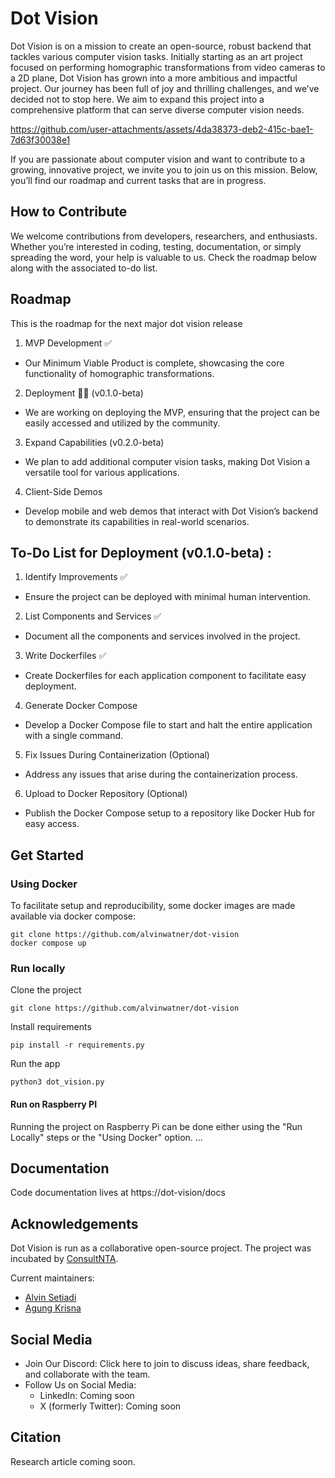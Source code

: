 # Dot Vision

Dot Vision is on a mission to create an open-source, robust backend that tackles various computer vision tasks. Initially starting as an art project focused on performing homographic transformations from video cameras to a 2D plane, Dot Vision has grown into a more ambitious and impactful project. Our journey has been full of joy and thrilling challenges, and we’ve decided not to stop here. We aim to expand this project into a comprehensive platform that can serve diverse computer vision needs.




https://github.com/user-attachments/assets/4da38373-deb2-415c-bae1-7d63f30038e1




If you are passionate about computer vision and want to contribute to a growing, innovative project, we invite you to join us on this mission. Below, you’ll find our roadmap and current tasks that are in progress.

## How to Contribute
We welcome contributions from developers, researchers, and enthusiasts. Whether you’re interested in coding, testing, documentation, or simply spreading the word, your help is valuable to us. Check the roadmap below along with the associated to-do list.

## Roadmap
This is the roadmap for the next major dot vision release
1. MVP Development ✅ 
  * Our Minimum Viable Product is complete, showcasing the core functionality of homographic transformations.
2. Deployment 👨‍🍳 (v0.1.0-beta)
  * We are working on deploying the MVP, ensuring that the project can be easily accessed and utilized by the community.
3. Expand Capabilities (v0.2.0-beta)
  * We plan to add additional computer vision tasks, making Dot Vision a versatile tool for various applications.
4. Client-Side Demos
  * Develop mobile and web demos that interact with Dot Vision’s backend to demonstrate its capabilities in real-world scenarios.

## To-Do List for Deployment (v0.1.0-beta) :
1. Identify Improvements ✅
* Ensure the project can be deployed with minimal human intervention.
2. List Components and Services ✅
* Document all the components and services involved in the project.
3. Write Dockerfiles ✅
* Create Dockerfiles for each application component to facilitate easy deployment.
4. Generate Docker Compose
* Develop a Docker Compose file to start and halt the entire application with a single command.
5. Fix Issues During Containerization (Optional)
* Address any issues that arise during the containerization process.
6. Upload to Docker Repository (Optional)
* Publish the Docker Compose setup to a repository like Docker Hub for easy access.

## Get Started

### Using Docker
To facilitate setup and reproducibility, some docker images are made available via docker compose: 

```
git clone https://github.com/alvinwatner/dot-vision
docker compose up
```


### Run locally

Clone the project 

```
git clone https://github.com/alvinwatner/dot-vision
``` 

Install requirements

```
pip install -r requirements.py
```

Run the app

```
python3 dot_vision.py
```


#### Run on Raspberry PI 
Running the project on Raspberry Pi can be done either using the "Run Locally" steps or the "Using Docker" option. 
...


## Documentation
Code documentation lives at https://dot-vision/docs

## Acknowledgements
Dot Vision is run as a collaborative open-source project. The project was incubated by [ConsultNTA](https://www.consultnta.com/).

Current maintainers:
* [Alvin Setiadi](https://www.linkedin.com/in/alvinwatner?originalSubdomain=id)
* [Agung Krisna](https://www.linkedin.com/in/agung-krisna-1284141b9/)

## Social Media
* Join Our Discord: Click here to join to discuss ideas, share feedback, and collaborate with the team.
* Follow Us on Social Media:
  * LinkedIn: Coming soon
  * X (formerly Twitter): Coming soon


## Citation 
Research article coming soon.
